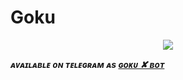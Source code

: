 # Goku

<p align="center">

  <img src="https://telegra.ph/file/07f91d036eb4759966e52.jpg">

</p>

_**ᴀᴠᴀɪʟᴀʙʟᴇ ᴏɴ ᴛᴇʟᴇɢʀᴀᴍ ᴀs [ɢᴏᴋᴜ ✘ ʙᴏᴛ](https://t.me/GokuXbot)**_



